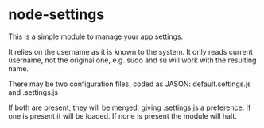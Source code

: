 node-settings
=============

This is a simple module to manage your app settings.

It relies on the username as it is known to the system. It only reads current username, not the original one, e.g. sudo and su will work with the resulting name.

There may be two configuration files, coded as JASON: default.settings.js and <username>.settings.js

If both are present, they will be merged, giving <username>.settings.js a preference. If one is present it will be loaded. If none is present the module will halt.


